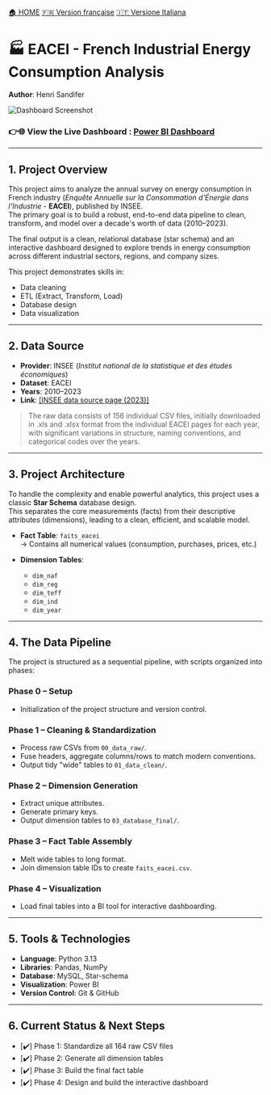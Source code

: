[🏠 HOME](README.md)
[🇫🇷 Version française](./pages/EACEI_FR.md)
[🇮🇹 Versione Italiana](./pages/EACEI_IT.md)

# 🏭 EACEI - French Industrial Energy Consumption Analysis

**Author**: Henri Sandifer

![Dashboard Screenshot](../assets/Screenshot_20250812-160717.png)

### 👉🌐 View the **Live Dashboard** : [Power BI Dashboard](https://app.powerbi.com/view?r=eyJrIjoiZTE4YjVhMjctZjFmZS00YjRjLThlOTctNDAyOGI0ZTNiNGNiIiwidCI6ImJlOTNmMTc4LTA5NjQtNDcwOS1hMDZjLTY4ZThhZjBhODM1NSJ9&pageName=f779d68dcac6fc795d20)

---

## 1. Project Overview

This project aims to analyze the annual survey on energy consumption in French industry (_Enquête Annuelle sur la Consommation d'Énergie dans l'Industrie_ - **EACEI**), published by INSEE.  
The primary goal is to build a robust, end-to-end data pipeline to clean, transform, and model over a decade's worth of data (2010–2023).

The final output is a clean, relational database (star schema) and an interactive dashboard designed to explore trends in energy consumption across different industrial sectors, regions, and company sizes.

This project demonstrates skills in:

- Data cleaning
- ETL (Extract, Transform, Load)
- Database design
- Data visualization

---

## 2. Data Source

- **Provider**: INSEE (_Institut national de la statistique et des études économiques_)
- **Dataset**: EACEI
- **Years**: 2010–2023
- **Link**: [\[INSEE data source page (2023)\]](https://www.insee.fr/fr/statistiques/8566228?sommaire=8566231)

> The raw data consists of 156 individual CSV files, initially downloaded in .xls and .xlsx format from the individual EACEI pages for each year, with significant variations in structure, naming conventions, and categorical codes over the years.

---

## 3. Project Architecture

To handle the complexity and enable powerful analytics, this project uses a classic **Star Schema** database design.  
This separates the core measurements (facts) from their descriptive attributes (dimensions), leading to a clean, efficient, and scalable model.

- **Fact Table**: `faits_eacei`  
  → Contains all numerical values (consumption, purchases, prices, etc.)

- **Dimension Tables**:
  - `dim_naf`
  - `dim_reg`
  - `dim_teff`
  - `dim_ind`
  - `dim_year`

---

## 4. The Data Pipeline

The project is structured as a sequential pipeline, with scripts organized into phases:

### Phase 0 – Setup

- Initialization of the project structure and version control.

### Phase 1 – Cleaning & Standardization

- Process raw CSVs from `00_data_raw/`.
- Fuse headers, aggregate columns/rows to match modern conventions.
- Output tidy "wide" tables to `01_data_clean/`.

### Phase 2 – Dimension Generation

- Extract unique attributes.
- Generate primary keys.
- Output dimension tables to `03_database_final/`.

### Phase 3 – Fact Table Assembly

- Melt wide tables to long format.
- Join dimension table IDs to create `faits_eacei.csv`.

### Phase 4 – Visualization

- Load final tables into a BI tool for interactive dashboarding.

---

## 5. Tools & Technologies

- **Language**: Python 3.13
- **Libraries**: Pandas, NumPy
- **Database**: MySQL, Star-schema
- **Visualization**: Power BI
- **Version Control**: Git & GitHub

---

## 6. Current Status & Next Steps

- [✔️] Phase 1: Standardize all 164 raw CSV files
- [✔️] Phase 2: Generate all dimension tables
- [✔️] Phase 3: Build the final fact table
- [✔️] Phase 4: Design and build the interactive dashboard
